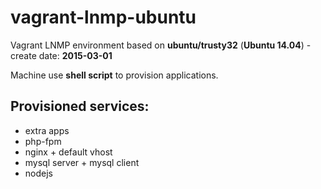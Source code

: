 # vagrant-lnmp-ubuntu
Vagrant LNMP environment based on **ubuntu/trusty32** (**Ubuntu 14.04**) - create date: **2015-03-01**

Machine use **shell script** to provision applications.

## Provisioned services:
 * extra apps
 * php-fpm
 * nginx + default vhost
 * mysql server + mysql client
 * nodejs

